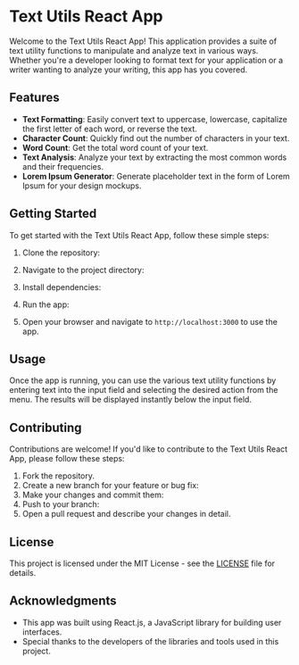 # Text Utils React App

Welcome to the Text Utils React App! This application provides a suite of text utility functions to manipulate and analyze text in various ways. Whether you're a developer looking to format text for your application or a writer wanting to analyze your writing, this app has you covered.

## Features

- **Text Formatting**: Easily convert text to uppercase, lowercase, capitalize the first letter of each word, or reverse the text.
- **Character Count**: Quickly find out the number of characters in your text.
- **Word Count**: Get the total word count of your text.
- **Text Analysis**: Analyze your text by extracting the most common words and their frequencies.
- **Lorem Ipsum Generator**: Generate placeholder text in the form of Lorem Ipsum for your design mockups.

## Getting Started

To get started with the Text Utils React App, follow these simple steps:

1. Clone the repository:


2. Navigate to the project directory:


3. Install dependencies:


4. Run the app:


5. Open your browser and navigate to `http://localhost:3000` to use the app.

## Usage

Once the app is running, you can use the various text utility functions by entering text into the input field and selecting the desired action from the menu. The results will be displayed instantly below the input field.

## Contributing

Contributions are welcome! If you'd like to contribute to the Text Utils React App, please follow these steps:

1. Fork the repository.
2. Create a new branch for your feature or bug fix:
3. Make your changes and commit them:
4. Push to your branch:
5. Open a pull request and describe your changes in detail.

## License

This project is licensed under the MIT License - see the [LICENSE](LICENSE) file for details.

## Acknowledgments

- This app was built using React.js, a JavaScript library for building user interfaces.
- Special thanks to the developers of the libraries and tools used in this project.

